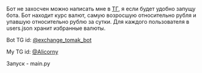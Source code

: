 Бот не захосчен можно написать мне в [ТГ](https://t.me/Alicorny), я если будет удобно запущу бота.
Бот находит курс валют, самую возросшую относительно рубля и упавшую относительно рублю за сутки. Для каждого пользователя в users.json хранит избранные валюты.

Bot TG id:
[@exchange_tomak_bot](https://t.me/exchange_tomak_bot)

My TG id:
[@Alicorny](https://t.me/Alicorny)

Запуск - main.py
